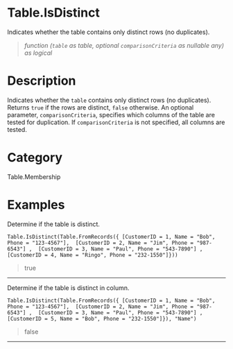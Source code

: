 # Table.IsDistinct
Indicates whether the table contains only distinct rows (no duplicates).
> _function (<code>table</code> as table, optional <code>comparisonCriteria</code> as nullable any) as logical_

# Description 
Indicates whether the <code>table</code> contains only distinct rows (no duplicates). Returns <code>true</code> if the rows are distinct, <code>false</code> otherwise.
    An optional parameter, <code>comparisonCriteria</code>, specifies which columns of the table are tested for duplication. If <code>comparisonCriteria</code> is not specified, all columns are tested.
# Category 
Table.Membership
# Examples 
Determine if the table is distinct.
```
Table.IsDistinct(Table.FromRecords({ [CustomerID = 1, Name = "Bob", Phone = "123-4567"],  [CustomerID = 2, Name = "Jim", Phone = "987-6543"] ,  [CustomerID = 3, Name = "Paul", Phone = "543-7890"] , [CustomerID = 4, Name = "Ringo", Phone = "232-1550"]}))
```
> true

***
Determine if the table is distinct in column.
```
Table.IsDistinct(Table.FromRecords({ [CustomerID = 1, Name = "Bob", Phone = "123-4567"],  [CustomerID = 2, Name = "Jim", Phone = "987-6543"] ,  [CustomerID = 3, Name = "Paul", Phone = "543-7890"] ,  [CustomerID = 5, Name = "Bob", Phone = "232-1550"]}), "Name")
```
> false

***
